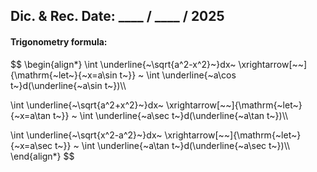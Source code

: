 ## Dic. & Rec. Date: \_\_\_\_ / \_\_\_\_ / 2025
#### Trigonometry formula:
$$
\begin{align*}
\int \underline{~\sqrt{a^2-x^2}~}dx~
\xrightarrow[~~]{\mathrm{~let~}{~x=a\sin t~}} ~
\int \underline{~a\cos t~}d(\underline{~a\sin t~})\\\\

\int \underline{~\sqrt{a^2+x^2}~}dx~
\xrightarrow[~~]{\mathrm{~let~}{~x=a\tan t~}} ~
\int \underline{~a\sec t~}d(\underline{~a\tan t~})\\\\

\int \underline{~\sqrt{x^2-a^2}~}dx~
\xrightarrow[~~]{\mathrm{~let~}{~x=a\sec t~}} ~
\int \underline{~a\tan t~}d(\underline{~a\sec t~})\\\\
\end{align*}
$$